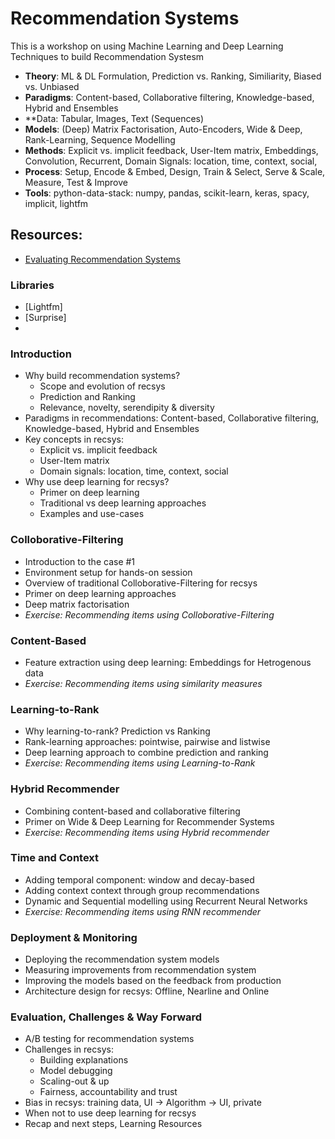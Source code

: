 # Recommendation Systems

This is a workshop on using Machine Learning and Deep Learning Techniques to build Recommendation Systesm

- **Theory**: ML & DL Formulation, Prediction vs. Ranking, Similiarity, Biased vs. Unbiased
- **Paradigms**: Content-based, Collaborative filtering, Knowledge-based, Hybrid and Ensembles
- **Data: Tabular, Images, Text (Sequences)
- **Models**: (Deep) Matrix Factorisation, Auto-Encoders, Wide & Deep, Rank-Learning, Sequence Modelling
- **Methods**: Explicit vs. implicit feedback, User-Item matrix, Embeddings, Convolution, Recurrent, Domain Signals: location, time, context, social,
- **Process**: Setup, Encode & Embed, Design, Train & Select, Serve & Scale, Measure, Test & Improve
- **Tools**: python-data-stack: numpy, pandas, scikit-learn, keras, spacy, implicit, lightfm




## Resources:




- [Evaluating Recommendation Systems](https://www.microsoft.com/en-us/research/wp-content/uploads/2016/02/EvaluationMetrics.TR_.pdf)


### Libraries

- [Lightfm]
- [Surprise]
- 


### Introduction
- Why build recommendation systems? 
    - Scope and evolution of recsys
    - Prediction and Ranking
    - Relevance, novelty, serendipity & diversity
- Paradigms in recommendations: Content-based, Collaborative filtering, Knowledge-based, Hybrid and Ensembles
- Key concepts in recsys: 
  - Explicit vs. implicit feedback
  - User-Item matrix
  - Domain signals: location, time, context, social
- Why use deep learning for recsys?
    - Primer on deep learning
    - Traditional vs deep learning approaches
    - Examples and use-cases

### Colloborative-Filtering
- Introduction to the case #1
- Environment setup for hands-on session
- Overview of traditional Colloborative-Filtering for recsys
- Primer on deep learning approaches
- Deep matrix factorisation
- *Exercise: Recommending items using Colloborative-Filtering*

### Content-Based 
- Feature extraction using deep learning: Embeddings for Hetrogenous data
- *Exercise: Recommending items using similarity measures*

### Learning-to-Rank
- Why learning-to-rank? Prediction vs Ranking
- Rank-learning approaches: pointwise, pairwise and listwise
- Deep learning approach to combine prediction and ranking
- *Exercise: Recommending items using Learning-to-Rank*

### Hybrid Recommender
- Combining content-based and collaborative filtering
- Primer on Wide & Deep Learning for Recommender Systems
- *Exercise: Recommending items using Hybrid recommender*

### Time and Context
- Adding temporal component: window and decay-based
- Adding context context through group recommendations
- Dynamic and Sequential modelling using Recurrent Neural Networks
- *Exercise: Recommending items using RNN recommender*

### Deployment & Monitoring
- Deploying the recommendation system models
- Measuring improvements from recommendation system
- Improving the models based on the feedback from production
- Architecture design for recsys: Offline, Nearline and Online 

### Evaluation, Challenges & Way Forward
- A/B testing for recommendation systems
- Challenges in recsys: 
  - Building explanations
  - Model debugging
  - Scaling-out & up
  - Fairness, accountability and trust
- Bias in recsys: training data, UI → Algorithm → UI, private
- When not to use deep learning for recsys
- Recap and next steps, Learning Resources
